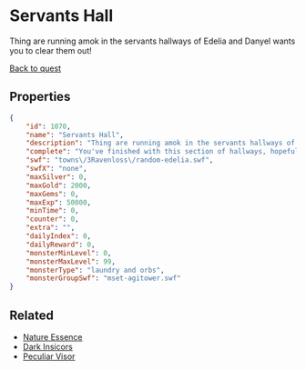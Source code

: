 # Servants Hall

Thing are running amok in the servants hallways of Edelia and Danyel wants you to clear them out!

[Back to quest](../quests.md)

## Properties

```json
{
    "id": 1070,
    "name": "Servants Hall",
    "description": "Thing are running amok in the servants hallways of Edelia and Danyel wants you to clear them out!",
    "complete": "You've finished with this section of hallways, hopefully that's enough for Danyel.",
    "swf": "towns\/3Ravenloss\/random-edelia.swf",
    "swfX": "none",
    "maxSilver": 0,
    "maxGold": 2000,
    "maxGems": 0,
    "maxExp": 50000,
    "minTime": 0,
    "counter": 0,
    "extra": "",
    "dailyIndex": 0,
    "dailyReward": 0,
    "monsterMinLevel": 0,
    "monsterMaxLevel": 99,
    "monsterType": "laundry and orbs",
    "monsterGroupSwf": "mset-agitower.swf"
}
```

## Related

- [Nature Essence](../items/7869-nature-essence.md)
- [Dark Insicors](../items/9666-dark-insicors.md)
- [Peculiar Visor](../items/12355-peculiar-visor.md)


